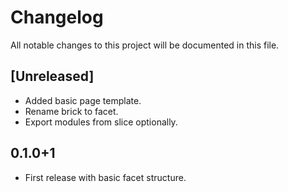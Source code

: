 # Changelog

All notable changes to this project will be documented in this file.

## [Unreleased]

- Added basic page template.
- Rename brick to facet.
- Export modules from slice optionally.

## 0.1.0+1

- First release with basic facet structure.
